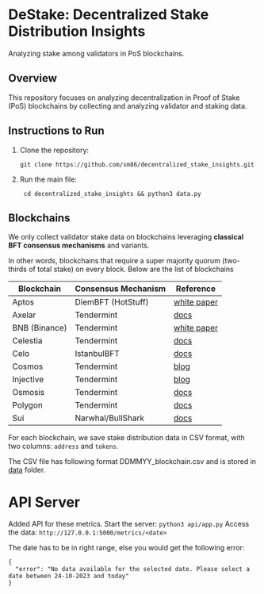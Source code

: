 # DeStake: Decentralized Stake Distribution Insights
Analyzing stake among validators in PoS blockchains.

## Overview
This repository focuses on analyzing decentralization in Proof of Stake (PoS) blockchains by collecting and analyzing validator and staking data. 

## Instructions to Run
1. Clone the repository:
   
   ``` git clone https://github.com/sm86/decentralized_stake_insights.git ```
3. Run the main file:

   ``` cd decentralized_stake_insights && python3 data.py```
## Blockchains 
We only collect validator stake data on blockchains leveraging **classical BFT consensus mechanisms** and variants. 

In other words, blockchains that require a super majority quorum (two-thirds of total stake) on every block. Below are the list of blockchains


| Blockchain      | Consensus Mechanism                | Reference |
|-----------------|------------------------------------|-----------|
| Aptos           | DiemBFT (HotStuff)       | [white paper](https://aptos.dev/aptos-white-paper/) | 
| Axelar | Tendermint | [docs](https://github.com/axelarnetwork/axelar-core/blob/main/docs/cli/axelard_tendermint_version.md)|
| BNB (Binance) | Tendermint|[white paper](https://github.com/bnb-chain/whitepaper/blob/master/WHITEPAPER.md)|
| Celestia | Tendermint | [docs](https://docs.celestia.org/learn/how-celestia-works/data-availability-layer)|
| Celo | IstanbulBFT | [docs](https://docs.celo.org/protocol/consensus) |
| Cosmos | Tendermint | [blog](https://blog.cosmos.network/tendermint-explained-bringing-bft-based-pos-to-the-public-blockchain-domain-f22e274a0fdb) |
| Injective | Tendermint | [blog](https://medium.com/@charlesace/injective-tendermint-core-a-powerful-consensus-engine-for-decentralized-finance-a1db298b0b70)|
| Osmosis | Tendermint | [docs](https://docs.osmosis.zone/overview/educate/terminology#consensus) |
| Polygon | Tendermint | [docs](https://wiki.polygon.technology/docs/pos/design/heimdall/peppermint/)|
| Sui | Narwhal/BullShark                     | [docs](https://docs.sui.io/guides/operator/validator-committee) |



For each blockchain, we save stake distribution data in CSV format, with two columns: `address` and `tokens`.

The CSV file has following format DDMMYY_blockchain.csv and is stored in [data](data/) folder. 

# API Server
Added API for these metrics. Start the server:
```python3 api/app.py```
Access the data:
```http://127.0.0.1:5000/metrics/<date>```

The date has to be in right range, else you would get the following error:
``` 
{
  "error": "No data available for the selected date. Please select a date between 24-10-2023 and today"
}
```